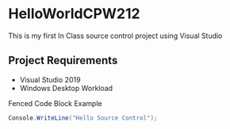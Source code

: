 # HelloWorldCPW212
This is my first In Class source control project using Visual Studio

## Project Requirements 
- Visual Studio 2019
- Windows Desktop Workload


Fenced Code Block Example
```csharp
Console.WriteLine("Hello Source Control");
```
